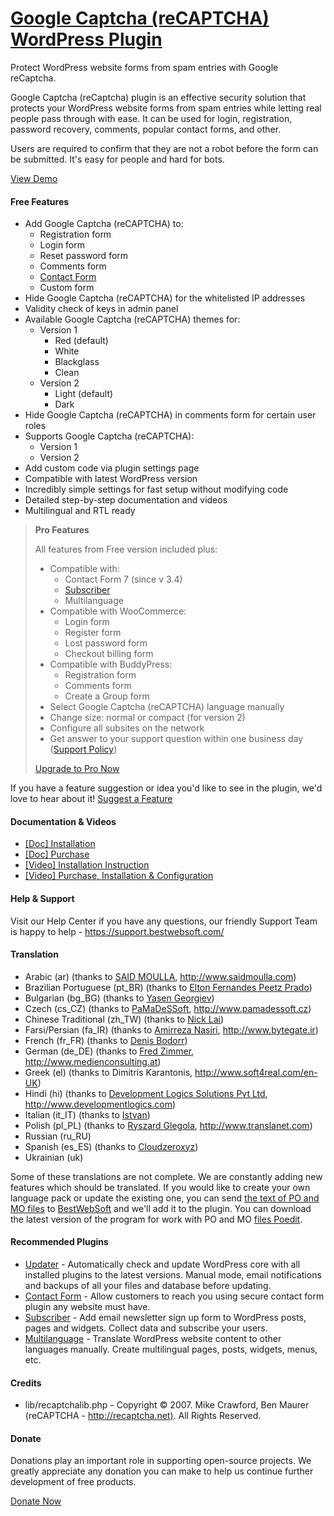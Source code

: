 <a href="https://bestwebsoft.com/products/wordpress/plugins/google-captcha/" target=_blank>Google Captcha (reCAPTCHA) WordPress Plugin</a>
========================

Protect WordPress website forms from spam entries with Google reCaptcha.

<p>Google Captcha (reCaptcha) plugin is an effective security solution that protects your WordPress website forms from spam entries while letting real people pass through with ease.  It can be used for login, registration, password recovery, comments, popular contact forms, and other.</p>

<p>Users are required to confirm that they are not a robot before the form can be submitted. It's easy for people and hard for bots.</p>

<p><a href="https://bestwebsoft.com/demo-for-google-captcha/">View Demo</a></p>


<div class='video'></div>


<h4>Free Features</h4>

<ul>
<li>Add Google Captcha (reCAPTCHA) to:

<ul>
<li>Registration form</li>
<li>Login form</li>
<li>Reset password form</li>
<li>Comments form</li>
<li><a href="https://bestwebsoft.com/products/wordpress/plugins/contact-form/?k=56575444122cff9ab3ee3e640efb001a">Contact Form</a></li>
<li>Custom form</li>
</ul></li>
<li>Hide Google Captcha (reCAPTCHA) for the whitelisted IP addresses</li>
<li>Validity check of keys in admin panel</li>
<li>Available Google Captcha (reCAPTCHA) themes for:

<ul>
<li>Version 1

<ul>
<li>Red (default)</li>
<li>White</li>
<li>Blackglass</li>
<li>Clean</li>
</ul></li>
<li>Version 2

<ul>
<li>Light (default)</li>
<li>Dark</li>
</ul></li>
</ul></li>
<li>Hide Google Captcha (reCAPTCHA) in comments form for certain user roles</li>
<li>Supports Google Captcha (reCAPTCHA):

<ul>
<li>Version 1</li>
<li>Version 2</li>
</ul></li>
<li>Add custom code via plugin settings page</li>
<li>Compatible with latest WordPress version</li>
<li>Incredibly simple settings for fast setup without modifying code</li>
<li>Detailed step-by-step documentation and videos</li>
<li>Multilingual and RTL ready</li>
</ul>

<blockquote>
  <p><strong>Pro Features</strong></p>
  
  <p>All features from Free version included plus:</p>
  
  <ul>
  <li>Compatible with:
  
  <ul>
  <li>Contact Form 7 (since v 3.4)</li>
  <li><a href="https://bestwebsoft.com/products/wordpress/plugins/subscriber/?k=e6d1742fcf1806a39afac207f7920cf3">Subscriber</a></li>
  <li>Multilanguage</li>
  </ul></li>
  <li>Compatible with WooCommerce:
  
  <ul>
  <li>Login form</li>
  <li>Register form</li>
  <li>Lost password form</li>
  <li>Checkout billing form</li>
  </ul></li>
  <li>Compatible with BuddyPress:
  
  <ul>
  <li>Registration form</li>
  <li>Comments form</li>
  <li>Create a Group form</li>
  </ul></li>
  <li>Select Google Captcha (reCAPTCHA) language manually</li>
  <li>Change size: normal or compact (for version 2)</li>
  <li>Configure all subsites on the network</li>
  <li>Get answer to your support question within one business day (<a href="https://bestwebsoft.com/support-policy/">Support Policy</a>)</li>
  </ul>
  
  <p><a href="https://bestwebsoft.com/products/wordpress/plugins/google-captcha/?k=c4f2e3054fdbaca8a2b61554cbb9638c">Upgrade to Pro Now</a></p>
</blockquote>

<p>If you have a feature suggestion or idea you'd like to see in the plugin, we'd love to hear about it! <a href="https://support.bestwebsoft.com/hc/en-us/requests/new">Suggest a Feature</a></p>

<h4>Documentation &#38; Videos</h4>

<ul>
<li><a href="https://docs.google.com/document/d/1-hvn6WRvWnOqj5v5pLUk7Awyu87lq5B_dO-Tv-MC9JQ/">[Doc] Installation</a></li>
<li><a href="https://docs.google.com/document/d/1EUdBVvnm7IHZ6y0DNyldZypUQKpB8UVPToSc_LdOYQI/">[Doc] Purchase</a></li>
<li><a href="http://www.youtube.com/watch?v=RUJ9VwZLFSY">[Video] Installation Instruction</a></li>
<li><a href="https://www.youtube.com/watch?v=X-ccRdEFcM0">[Video] Purchase, Installation &#38; Configuration</a></li>
</ul>

<h4>Help &#38; Support</h4>

<p>Visit our Help Center if you have any questions, our friendly Support Team is happy to help - <a href="https://support.bestwebsoft.com/">https://support.bestwebsoft.com/</a></p>

<h4>Translation</h4>

<ul>
<li>Arabic (ar) (thanks to <a href="mailto:support@saidmoulla.com">SAID MOULLA</a>, <a href="http://www.saidmoulla.com" rel="nofollow">http://www.saidmoulla.com</a>)</li>
<li>Brazilian Portuguese (pt_BR) (thanks to <a href="mailto:epeetz@gmail.com">Elton Fernandes Peetz Prado</a>)</li>
<li>Bulgarian (bg_BG) (thanks to <a href="mailto:me@ygeorgiev.com">Yasen Georgiev</a>)</li>
<li>Czech (cs_CZ) (thanks to <a href="mailto:info@pamadessoft.cz">PaMaDeSSoft</a>, <a href="http://www.pamadessoft.cz" rel="nofollow">http://www.pamadessoft.cz</a>)</li>
<li>Chinese Traditional (zh_TW) (thanks to <a href="mailto:nick20080808@gmail.com">Nick Lai</a>)</li>
<li>Farsi/Persian (fa_IR) (thanks to <a href="mailto:nasiri.amirreza.96@gmail.com">Amirreza Nasiri</a>, <a href="http://www.bytegate.ir" rel="nofollow">http://www.bytegate.ir</a>)</li>
<li>French (fr_FR) (thanks to <a href="mailto:lefinnois@lefinnois.net">Denis Bodorr</a>)</li>
<li>German (de_DE) (thanks to <a href="mailto:fred.zimmer@medienconsulting.at">Fred Zimmer</a>, <a href="http://www.medienconsulting.at" rel="nofollow">http://www.medienconsulting.at</a>)</li>
<li>Greek (el) (thanks to Dimitris Karantonis, <a href="http://www.soft4real.com/en-UK" rel="nofollow">http://www.soft4real.com/en-UK</a>)</li>
<li>Hindi (hi) (thanks to <a href="mailto:contact@developmentlogics.com">Development Logics Solutions Pvt Ltd</a>, <a href="http://www.developmentlogics.com" rel="nofollow">http://www.developmentlogics.com</a>)</li>
<li>Italian (it_IT) (thanks to <a href="mailto:wart17@hotmail.com">Istvan</a>)</li>
<li>Polish (pl_PL) (thanks to <a href="mailto:ryszard.glegola@translanet.com">Ryszard Glegola</a>, <a href="http://www.translanet.com" rel="nofollow">http://www.translanet.com</a>)</li>
<li>Russian (ru_RU)</li>
<li>Spanish (es_ES) (thanks to <a href="mailto:cloudzeroxyz@gmail.com">Cloudzeroxyz</a>)</li>
<li>Ukrainian (uk)</li>
</ul>

<p>Some of these translations are not complete. We are constantly adding new features which should be translated. If you would like to create your own language pack or update the existing one, you can send <a href="http://codex.wordpress.org/Translating_WordPress">the text of PO and MO files</a> to <a href="https://support.bestwebsoft.com/hc/en-us/requests/new">BestWebSoft</a> and we'll add it to the plugin. You can download the latest version of the program for work with PO and MO <a href="http://www.poedit.net/download.php">files Poedit</a>.</p>

<h4>Recommended Plugins</h4>

<ul>
<li><a href="https://bestwebsoft.com/products/wordpress/plugins/updater/?k=f47f3eb3d739725d592249dbd129f7ff">Updater</a> - Automatically check and update WordPress core with all installed plugins to the latest versions. Manual mode, email notifications and backups of all your files and database before updating.</li>
<li><a href="https://bestwebsoft.com/products/wordpress/plugins/contact-form/?k=56575444122cff9ab3ee3e640efb001a">Contact Form</a> - Allow customers to reach you using secure contact form plugin any website must have.</li>
<li><a href="https://bestwebsoft.com/products/wordpress/plugins/subscriber/?k=e6d1742fcf1806a39afac207f7920cf3">Subscriber</a> - Add email newsletter sign up form to WordPress posts, pages and widgets. Collect data and subscribe your users.</li>
<li><a href="https://bestwebsoft.com/products/wordpress/plugins/multilanguage/?k=e48e145002e4b2472e568a81d171b888">Multilanguage</a> - Translate WordPress website content to other languages manually. Create multilingual pages, posts, widgets, menus, etc.</li>
</ul>

<h4>Credits</h4>

<ul>
<li>lib/recaptchalib.php - Copyright &#169; 2007. Mike Crawford, Ben Maurer (reCAPTCHA - <a href="http://recaptcha.net)" rel="nofollow">http://recaptcha.net)</a>. All Rights Reserved.</li>
</ul>

<h4>Donate</h4>

<p>Donations play an important role in supporting open-source projects. We greatly appreciate any donation you can make to help us continue further development of free products.</p>

<p><a href="https://bestwebsoft.com/donate/">Donate Now</a></p>